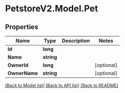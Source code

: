 # PetstoreV2.Model.Pet

## Properties

Name | Type | Description | Notes
------------ | ------------- | ------------- | -------------
**Id** | **long** |  | 
**Name** | **string** |  | 
**OwnerId** | **long** |  | [optional] 
**OwnerName** | **string** |  | [optional] 

[[Back to Model list]](../README.md#documentation-for-models) [[Back to API list]](../README.md#documentation-for-api-endpoints) [[Back to README]](../README.md)


